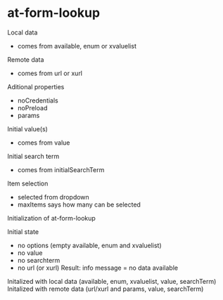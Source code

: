 at-form-lookup
==============


Local data 
  * comes from available, enum or xvaluelist

Remote data
  * comes from url or xurl

  Aditional properties
  * noCredentials
  * noPreload
  * params


Initial value(s)
  * comes from value

Initial search term
  *  comes from initialSearchTerm

Item selection
  * selected from dropdown
  * maxItems says how many can be selected




Initialization of at-form-lookup

Initial state

* no options (empty available, enum and xvaluelist)
* no value
* no searchterm
* no url (or xurl)
Result: info message = no data available

Initalized with local data (available, enum, xvaluelist, value, searchTerm)
Initalized with remote data (url/xurl and params, value, searchTerm)
